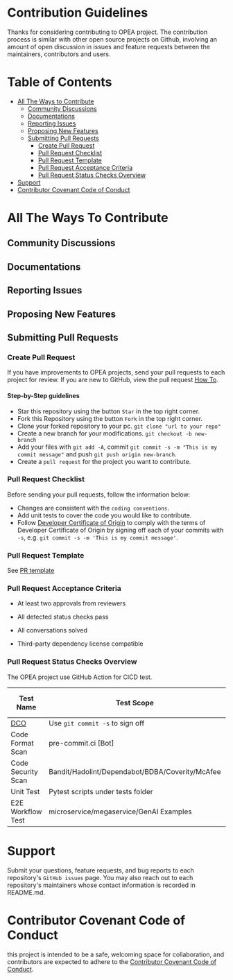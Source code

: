 Contribution Guidelines
=======================

Thanks for considering contributing to OPEA project. The contribution process is similar with other open source projects on Github, involving an amount of open discussion in issues and feature requests between the maintainers, contributors and users.


# Table of Contents

<!-- toc -->

- [All The Ways to Contribute](#all-the-ways-to-contribute)
  - [Community Discussions](#community-discussions)
  - [Documentations](#documentations)
  - [Reporting Issues](#reporting-issues)
  - [Proposing New Features](#proposing-new-features)
  - [Submitting Pull Requests](#submitting-pull-requests)
    - [Create Pull Request](#create-pull-request)
    - [Pull Request Checklist](#pull-request-checklist)
    - [Pull Request Template](#pull-request-template)
    - [Pull Request Acceptance Criteria](#pull-request-acceptance-criteria)
    - [Pull Request Status Checks Overview](#pull-request-status-checks-overview)
- [Support](#support)
- [Contributor Covenant Code of Conduct](#contributor-covenant-code-of-conduct)

<!-- tocstop -->

# All The Ways To Contribute

## Community Discussions

## Documentations

## Reporting Issues

## Proposing New Features

## Submitting Pull Requests

### Create Pull Request

If you have improvements to OPEA projects, send your pull requests to each project for review.
If you are new to GitHub, view the pull request [How To](https://help.github.com/articles/using-pull-requests/).

#### Step-by-Step guidelines
- Star this repository using the button `Star` in the top right corner.
- Fork this Repository using the button `Fork` in the top right corner.
- Clone your forked repository to your pc.
`git clone "url to your repo"`
- Create a new branch for your modifications.
`git checkout -b new-branch`
- Add your files with `git add -A`, commit `git commit -s -m "This is my commit message"` and push `git push origin new-branch`.
- Create a `pull request` for the project you want to contribute.

### Pull Request Checklist

Before sending your pull requests, follow the information below:

- Changes are consistent with the `coding conventions`.
- Add unit tests to cover the code you would like to contribute.
- Follow [Developer Certificate of Origin](https://en.wikipedia.org/wiki/Developer_Certificate_of_Origin) to comply with the terms of Developer Certificate of Origin by signing off each of your commits with `-s`, e.g. `git commit -s -m 'This is my commit message'`.

### Pull Request Template

See [PR template](./pull_request_template.md)

### Pull Request Acceptance Criteria

- At least two approvals from reviewers

- All detected status checks pass

- All conversations solved

- Third-party dependency license compatible

### Pull Request Status Checks Overview

The OPEA project use GitHub Action for CICD test.

| Test Name                           | Test Scope                                      | Test Pass Criteria |
|-------------------------------------|-------------------------------------------------|--------------------|
| [DCO](https://github.com/apps/dco/) | Use `git commit -s` to sign off                 | PASS               |
| Code Format Scan                    | pre-commit.ci [Bot]                             | PASS               |
| Code Security Scan                  | Bandit/Hadolint/Dependabot/BDBA/Coverity/McAfee | PASS               |
| Unit Test                           | Pytest scripts under tests folder               | PASS               |
| E2E Workflow Test                   | microservice/megaservice/GenAI Examples         | PASS               |

# Support

Submit your questions, feature requests, and bug reports to each repository's `GitHub issues` page. You may also reach out to each repository's maintainers whose contact information is recorded in README.md.

# Contributor Covenant Code of Conduct

this project is intended to be a safe, welcoming space for collaboration, and contributors are expected to adhere to the [Contributor Covenant Code of Conduct](./CODE_OF_CONDUCT.md).
